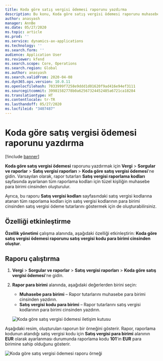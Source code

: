 ```yaml
---
title: Koda göre satış vergisi ödemesi raporunu yazdırma
description: Bu konu, Koda göre satış vergisi ödemesi raporunu muhasebe veya vergi kodu para birimi cinsinden yazdırmak için gerekli olan ayarlar ve eylemler hakkında bilgi içerir.
author: anasyash
manager: AnnBe
ms.date: 05/27/2020
ms.topic: article
ms.prod: ''
ms.service: dynamics-ax-applications
ms.technology: ''
ms.search.form: ''
audience: Application User
ms.reviewer: kfend
ms.search.scope: Core, Operations
ms.search.region: Global
ms.author: anasyash
ms.search.validFrom: 2020-04-08
ms.dyn365.ops.version: 10.0.11
ms.openlocfilehash: 7033999f7258e9ddd1d01620f9ad416e94ef3111
ms.sourcegitcommit: 39981582778b0a62567324452485a6721ca18284
ms.translationtype: HT
ms.contentlocale: tr-TR
ms.lasthandoff: 05/27/2020
ms.locfileid: "3407487"
---
```

# <a name="print-the-sales-tax-payment-by-code-report"></a>Koda göre satış vergisi ödemesi raporunu yazdırma 

[!include [banner](../includes/banner.md)]

**Koda göre satış vergisi ödemesi** raporunu yazdırmak için **Vergi** \> **Sorgular ve raporlar** \> **Satış vergisi raporları** \> **Koda göre satış vergisi ödemesi**'ne gidin. Varsayılan olarak, rapor tutarları **Satış vergisi raporlama kodları** sayfasında ayarlanan tüm raporlama kodları için tüzel kişiliğin muhasebe para birimi cinsinden oluşturulur.

Ayrıca, bu raporu **Satış vergisi kodları** sayfasındaki satış vergisi kodlarına atanan tüm raporlama kodları için satış vergisi kodlarının para birimi cinsinden satış vergisi ödeme tutarlarını göstermek için de oluşturabilirsiniz.

## <a name="turn-on-the-feature"></a>Özelliği etkinleştirme

**Özellik yönetimi** çalışma alanında, aşağıdaki özelliği etkinleştirin: **Koda göre satış vergisi ödemesi raporunu satış vergisi kodu para birimi cinsinden oluştur**.

## <a name="run-the-report"></a>Raporu çalıştırma

1. **Vergi** \> **Sorgular ve raporlar** \> **Satış vergisi raporları** \> **Koda göre satış vergisi ödemesi**'ne gidin.
2. **Rapor para birimi** alanında, aşağıdaki değerlerden birini seçin:

    - **Muhasebe para birimi** – Rapor tutarlarını muhasebe para birimi cinsinden yazdırın.
    - **Satış vergisi kodu para birimi** – Rapor tutarlarını satış vergisi kodlarının para birimi cinsinden yazdırın.

    ![Koda göre satış vergisi ödemesi iletişim kutusu](media/Sales-tax-payment-by-code.png)

Aşağıdaki resim, oluşturulan raporun bir örneğini gösterir. Rapor, raporlama kodunun atandığı satış vergisi kodu için **Satış vergisi para birimi** alanının **EUR** olarak ayarlanması durumunda raporlama kodu **101**'in **EUR** para birimine sahip olduğunu gösterir.

![Koda göre satış vergisi ödemesi raporu örneği](media/Sales-tax-payment-by-code-2.png)
